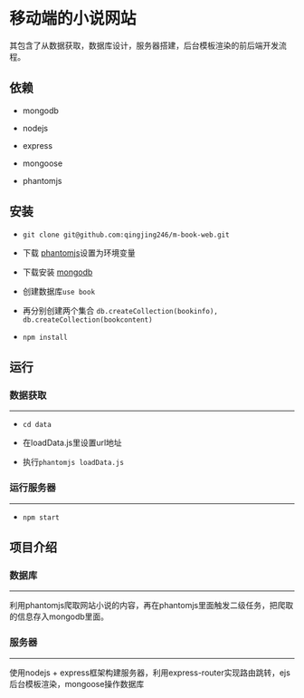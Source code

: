 # 移动端的小说网站


其包含了从数据获取，数据库设计，服务器搭建，后台模板渲染的前后端开发流程。

## 依赖


* mongodb

* nodejs

* express

* mongoose

* phantomjs 

## 安装


* `git clone git@github.com:qingjing246/m-book-web.git`

* 下载 [phantomjs](http://phantomjs.org/)设置为环境变量
* 下载安装 [mongodb](www.mongodb.org/) 

* 创建数据库`use book`
    
* 再分别创建两个集合 `db.createCollection(bookinfo), db.createCollection(bookcontent)`

* `npm install`
    
    
## 运行

### 数据获取
***

* `cd data`

* 在loadData.js里设置url地址

* 执行`phantomjs loadData.js`

### 运行服务器
***

* `npm start`

## 项目介绍
### 数据库
***

利用phantomjs爬取网站小说的内容，再在phantomjs里面触发二级任务，把爬取的信息存入mongodb里面。

### 服务器
***

使用nodejs + express框架构建服务器，利用express-router实现路由跳转，ejs后台模板渲染，mongoose操作数据库
